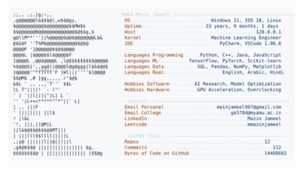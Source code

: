 <picture>
  <source srcset="https://raw.githubusercontent.com/mmazinjameel/mmazinjameel/main/dark_mode.svg?v=1754518295" media="(prefers-color-scheme: dark)">
  <img src="https://raw.githubusercontent.com/mmazinjameel/mmazinjameel/main/light_mode.svg?v=1754518295">
</picture>
